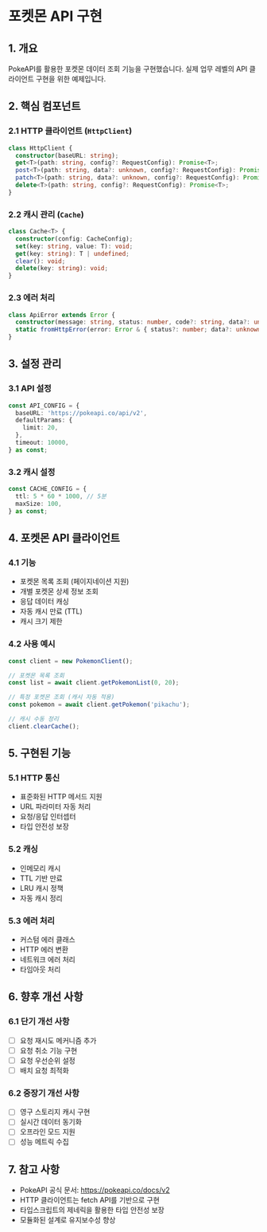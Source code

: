 # 포켓몬 API 구현

## 1. 개요

PokeAPI를 활용한 포켓몬 데이터 조회 기능을 구현했습니다. 실제 업무 레벨의 API 클라이언트 구현을 위한 예제입니다.

## 2. 핵심 컴포넌트

### 2.1 HTTP 클라이언트 (`HttpClient`)
```typescript
class HttpClient {
  constructor(baseURL: string);
  get<T>(path: string, config?: RequestConfig): Promise<T>;
  post<T>(path: string, data?: unknown, config?: RequestConfig): Promise<T>;
  patch<T>(path: string, data?: unknown, config?: RequestConfig): Promise<T>;
  delete<T>(path: string, config?: RequestConfig): Promise<T>;
}
```

### 2.2 캐시 관리 (`Cache`)
```typescript
class Cache<T> {
  constructor(config: CacheConfig);
  set(key: string, value: T): void;
  get(key: string): T | undefined;
  clear(): void;
  delete(key: string): void;
}
```

### 2.3 에러 처리
```typescript
class ApiError extends Error {
  constructor(message: string, status: number, code?: string, data?: unknown);
  static fromHttpError(error: Error & { status?: number; data?: unknown }): ApiError;
}
```

## 3. 설정 관리

### 3.1 API 설정
```typescript
const API_CONFIG = {
  baseURL: 'https://pokeapi.co/api/v2',
  defaultParams: {
    limit: 20,
  },
  timeout: 10000,
} as const;
```

### 3.2 캐시 설정
```typescript
const CACHE_CONFIG = {
  ttl: 5 * 60 * 1000, // 5분
  maxSize: 100,
} as const;
```

## 4. 포켓몬 API 클라이언트

### 4.1 기능
- 포켓몬 목록 조회 (페이지네이션 지원)
- 개별 포켓몬 상세 정보 조회
- 응답 데이터 캐싱
- 자동 캐시 만료 (TTL)
- 캐시 크기 제한

### 4.2 사용 예시
```typescript
const client = new PokemonClient();

// 포켓몬 목록 조회
const list = await client.getPokemonList(0, 20);

// 특정 포켓몬 조회 (캐시 자동 적용)
const pokemon = await client.getPokemon('pikachu');

// 캐시 수동 정리
client.clearCache();
```

## 5. 구현된 기능

### 5.1 HTTP 통신
- 표준화된 HTTP 메서드 지원
- URL 파라미터 자동 처리
- 요청/응답 인터셉터
- 타입 안전성 보장

### 5.2 캐싱
- 인메모리 캐시
- TTL 기반 만료
- LRU 캐시 정책
- 자동 캐시 정리

### 5.3 에러 처리
- 커스텀 에러 클래스
- HTTP 에러 변환
- 네트워크 에러 처리
- 타임아웃 처리

## 6. 향후 개선 사항

### 6.1 단기 개선 사항
- [ ] 요청 재시도 메커니즘 추가
- [ ] 요청 취소 기능 구현
- [ ] 요청 우선순위 설정
- [ ] 배치 요청 최적화

### 6.2 중장기 개선 사항
- [ ] 영구 스토리지 캐시 구현
- [ ] 실시간 데이터 동기화
- [ ] 오프라인 모드 지원
- [ ] 성능 메트릭 수집

## 7. 참고 사항

- PokeAPI 공식 문서: https://pokeapi.co/docs/v2
- HTTP 클라이언트는 fetch API를 기반으로 구현
- 타입스크립트의 제네릭을 활용한 타입 안전성 보장
- 모듈화된 설계로 유지보수성 향상 